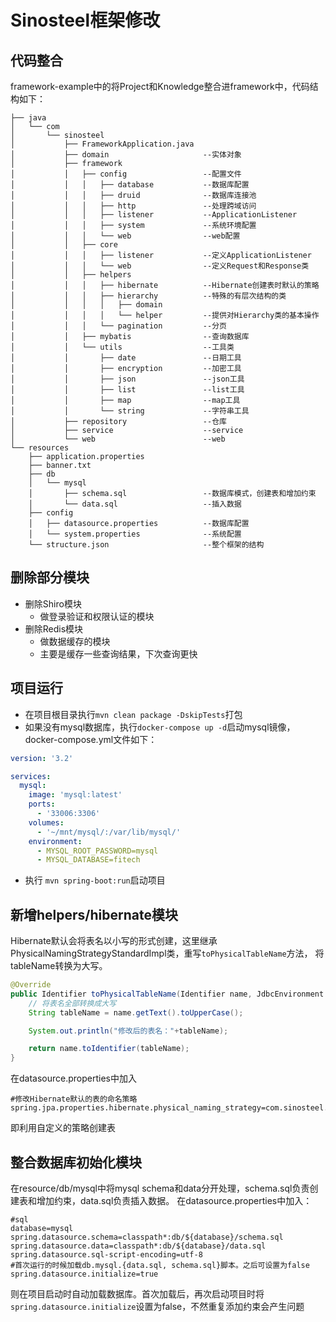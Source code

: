 # Sinosteel框架修改

## 代码整合
framework-example中的将Project和Knowledge整合进framework中，代码结构如下：
```aidl
├── java
│   └── com
│       └── sinosteel
│           ├── FrameworkApplication.java
│           ├── domain                     --实体对象
│           ├── framework                  
│           │   ├── config                 --配置文件
│           │   │   ├── database           --数据库配置
│           │   │   ├── druid              --数据库连接池
│           │   │   ├── http               --处理跨域访问
│           │   │   ├── listener           --ApplicationListener
│           │   │   ├── system             --系统环境配置
│           │   │   └── web                --web配置
│           │   ├── core
│           │   │   ├── listener           --定义ApplicationListener
│           │   │   └── web                --定义Request和Response类
│           │   ├── helpers
│           │   │   ├── hibernate          --Hibernate创建表时默认的策略
│           │   │   ├── hierarchy          --特殊的有层次结构的类
│           │   │   │   ├── domain
│           │   │   │   └── helper         --提供对Hierarchy类的基本操作
│           │   │   └── pagination         --分页
│           │   ├── mybatis                --查询数据库
│           │   └── utils                  --工具类
│           │       ├── date               --日期工具
│           │       ├── encryption         --加密工具
│           │       ├── json               --json工具
│           │       ├── list               --list工具
│           │       ├── map                --map工具
│           │       └── string             --字符串工具
│           ├── repository                 --仓库
│           ├── service                    --service
│           └── web                        --web
└── resources                              
    ├── application.properties
    ├── banner.txt
    ├── db
    │   └── mysql
    │       ├── schema.sql                 --数据库模式，创建表和增加约束
    │       └── data.sql                   --插入数据
    ├── config
    │   ├── datasource.properties          --数据库配置
    │   └── system.properties              --系统配置
    └── structure.json                     --整个框架的结构
```
## 删除部分模块
- 删除Shiro模块
    - 做登录验证和权限认证的模块
- 删除Redis模块
    - 做数据缓存的模块
    - 主要是缓存一些查询结果，下次查询更快
## 项目运行
- 在项目根目录执行`mvn clean package -DskipTests`打包
- 如果没有mysql数据库，执行`docker-compose up -d`启动mysql镜像，docker-compose.yml文件如下：
```yaml
version: '3.2'

services:
  mysql:
    image: 'mysql:latest'
    ports:
      - '33006:3306'
    volumes:
      - '~/mnt/mysql/:/var/lib/mysql/'
    environment:
      - MYSQL_ROOT_PASSWORD=mysql
      - MYSQL_DATABASE=fitech
```
- 执行 `mvn spring-boot:run`启动项目

## 新增helpers/hibernate模块
Hibernate默认会将表名以小写的形式创建，这里继承PhysicalNamingStrategyStandardImpl类，重写`toPhysicalTableName`方法，
将tableName转换为大写。
```java
@Override
public Identifier toPhysicalTableName(Identifier name, JdbcEnvironment context) {
    // 将表名全部转换成大写
    String tableName = name.getText().toUpperCase();

    System.out.println("修改后的表名："+tableName);

    return name.toIdentifier(tableName);
}
```
在datasource.properties中加入 
```
#修改Hibernate默认的表的命名策略
spring.jpa.properties.hibernate.physical_naming_strategy=com.sinosteel.framework.helpers.hibernate.HibernateSqlUpperCaseStrategy
```
即利用自定义的策略创建表

## 整合数据库初始化模块
在resource/db/mysql中将mysql schema和data分开处理，schema.sql负责创建表和增加约束，data.sql负责插入数据。
在datasource.properties中加入：
```
#sql
database=mysql
spring.datasource.schema=classpath*:db/${database}/schema.sql
spring.datasource.data=classpath*:db/${database}/data.sql
spring.datasource.sql-script-encoding=utf-8
#首次运行的时候加载db.mysql.{data.sql, schema.sql}脚本。之后可设置为false
spring.datasource.initialize=true
```
则在项目启动时自动加载数据库。首次加载后，再次启动项目时将 `spring.datasource.initialize`设置为false，不然重复添加约束会产生问题